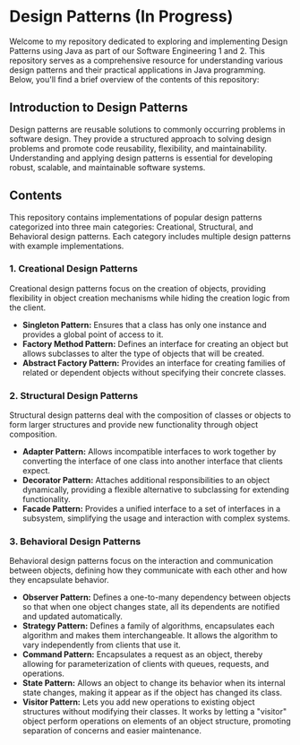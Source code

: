 # Design Patterns (In Progress)

Welcome to my repository dedicated to exploring and implementing Design Patterns using Java as part of our Software Engineering 1 and 2.
This repository serves as a comprehensive resource for understanding various design patterns and their practical applications in Java programming.
Below, you'll find a brief overview of the contents of this repository:

## Introduction to Design Patterns
Design patterns are reusable solutions to commonly occurring problems in software design.
They provide a structured approach to solving design problems and promote code reusability, flexibility, and maintainability.
Understanding and applying design patterns is essential for developing robust, scalable, and maintainable software systems.

## Contents
This repository contains implementations of popular design patterns categorized into three main categories: Creational, Structural, and Behavioral design patterns.
Each category includes multiple design patterns with example implementations.

### 1. Creational Design Patterns
Creational design patterns focus on the creation of objects, providing flexibility in object creation mechanisms while hiding the creation logic from the client.

- **Singleton Pattern:** Ensures that a class has only one instance and provides a global point of access to it.
- **Factory Method Pattern:** Defines an interface for creating an object but allows subclasses to alter the type of objects that will be created.
- **Abstract Factory Pattern:** Provides an interface for creating families of related or dependent objects without specifying their concrete classes.

### 2. Structural Design Patterns
Structural design patterns deal with the composition of classes or objects to form larger structures and provide new functionality through object composition.

- **Adapter Pattern:** Allows incompatible interfaces to work together by converting the interface of one class into another interface that clients expect.
- **Decorator Pattern:** Attaches additional responsibilities to an object dynamically, providing a flexible alternative to subclassing for extending functionality.
- **Facade Pattern:** Provides a unified interface to a set of interfaces in a subsystem, simplifying the usage and interaction with complex systems.

### 3. Behavioral Design Patterns
Behavioral design patterns focus on the interaction and communication between objects, defining how they communicate with each other and how they encapsulate behavior.

- **Observer Pattern:** Defines a one-to-many dependency between objects so that when one object changes state, all its dependents are notified and updated automatically.
- **Strategy Pattern:** Defines a family of algorithms, encapsulates each algorithm and makes them interchangeable. It allows the algorithm to vary independently from clients that use it.
- **Command Pattern:** Encapsulates a request as an object, thereby allowing for parameterization of clients with queues, requests, and operations.
- **State Pattern:** Allows an object to change its behavior when its internal state changes, making it appear as if the object has changed its class.
- **Visitor Pattern:** Lets you add new operations to existing object structures without modifying their classes. It works by letting a "visitor" object perform operations on elements of an object structure, promoting separation of concerns and easier maintenance.